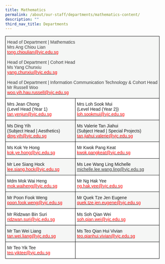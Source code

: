 ```yaml
---
title: Mathematics
permalink: /about/our-staff/departments/mathematics-content/
description: ""
third_nav_title: Departments
---
```

<style type="text/css">
.tg  {border-collapse:collapse;border-spacing:0;}
.tg td{border-color:black;border-style:solid;border-width:1px;font-family:Arial, sans-serif;font-size:14px;
  overflow:hidden;padding:10px 5px;word-break:normal;}
.tg th{border-color:black;border-style:solid;border-width:1px;font-family:Arial, sans-serif;font-size:14px;
  font-weight:normal;overflow:hidden;padding:10px 5px;word-break:normal;}
.tg .tg-wkna{background-color:#F5F6F5;text-align:left;vertical-align:top}
.tg .tg-2k4o{background-color:#F5F6F5;color:#3A3A3A;text-align:left;vertical-align:top}
.tg .tg-ktyi{background-color:#FFF;text-align:left;vertical-align:top}
</style>
<table class="tg">
<thead>
  <tr>
    <th class="tg-2k4o" colspan="2"><span style="font-weight:inherit;font-style:inherit;color:#3A3A3A">Head of Department | Mathematics</span><br><span style="font-weight:inherit;font-style:inherit">Mrs Ang Chiou Lian</span><br><a href="mailto:tong.chioulian@vjc.edu.sg" target="_blank" rel="noopener noreferrer"><span style="font-weight:inherit;font-style:inherit;text-decoration:none;color:#FF0202;background-color:transparent">tong.chioulian@vjc.edu.sg</span></a><br><br><span style="font-weight:inherit;font-style:inherit;color:#3A3A3A">Head of Department | Cohort Head</span><br><span style="font-weight:inherit;font-style:inherit">Ms Yang Chunxiu</span><br><a href="mailto:yang.chunxiu@vjc.edu.sg" target="_blank" rel="noopener noreferrer"><span style="font-weight:inherit;font-style:inherit;text-decoration:none;color:#FF0202;background-color:transparent">yang.chunxiu@vjc.edu.sg</span></a><br><br><span style="font-weight:inherit;font-style:inherit;color:#3A3A3A">Head of Department | Information Communication Technology &amp; Cohort Head</span><br><span style="font-weight:inherit;font-style:inherit">Mr Russell Woo</span><br><a href="mailto:woo.yih.hau.russell@vjc.edu.sg" target="_blank" rel="noopener noreferrer"><span style="font-weight:inherit;font-style:inherit;text-decoration:none;color:#FF0202;background-color:transparent">woo.yih.hau.russell@vjc.edu.sg</span></a></th>
  </tr>
</thead>
<tbody>
  <tr>
    <td class="tg-ktyi"><span style="font-weight:inherit;font-style:inherit">Mrs Jean Chong</span><br><span style="font-weight:inherit;font-style:inherit">(Level Head (Year 1)</span><br><a href="mailto:tan.yenjun@vjc.edu.sg"><span style="font-weight:inherit;font-style:inherit;text-decoration:none;color:#FF0202;background-color:transparent">tan.yenjun@vjc.edu.sg</span></a></td>
    <td class="tg-ktyi"><span style="font-weight:inherit;font-style:inherit">Mrs Loh Sook Mui</span><br><span style="font-weight:inherit;font-style:inherit">(Level Head (Year 2))</span><br><a href="mailto:loh.sookmui@vjc.edu.sg"><span style="font-weight:inherit;font-style:inherit;text-decoration:none;color:#FF0202;background-color:transparent">loh.sookmui@vjc.edu.sg</span></a></td>
  </tr>
  <tr>
    <td class="tg-wkna"><span style="font-weight:inherit;font-style:inherit">Ms Ding Yih</span><br><span style="font-weight:inherit;font-style:inherit">(Subject Head | Aesthetics)</span><br><a href="mailto:ding.yih@vjc.edu.sg"><span style="font-weight:inherit;font-style:inherit;text-decoration:none;color:#FF0202;background-color:transparent">ding.yih@vjc.edu.sg</span></a></td>
    <td class="tg-wkna"><span style="font-weight:inherit;font-style:inherit">Ms Valerie Tan Jiahui</span><br><span style="font-weight:inherit;font-style:inherit">(Subject Head | Special Projects)</span><br><a href="mailto:tan.jiahui.valerie@vjc.edu.sg"><span style="font-weight:inherit;font-style:inherit;text-decoration:none;color:#FF0202;background-color:transparent">tan.jiahui.valerie@vjc.edu.sg</span></a></td>
  </tr>
  <tr>
    <td class="tg-ktyi"><span style="font-weight:inherit;font-style:inherit">Ms Kok Ye Hong</span><br><a href="mailto:kok.ye.hong@vjc.edu.sg"><span style="font-weight:inherit;font-style:inherit;text-decoration:none;color:#FF0202;background-color:transparent">kok.ye.hong@vjc.edu.sg</span></a></td>
    <td class="tg-ktyi"><span style="font-weight:inherit;font-style:inherit">Mr Kwok Pang Keat</span><br><a href="mailto:kwok.pangkeat@vjc.edu.sg"><span style="font-weight:inherit;font-style:inherit;text-decoration:none;color:#FF0202;background-color:transparent">kwok.pangkeat@vjc.edu.sg</span></a></td>
  </tr>
  <tr>
    <td class="tg-wkna"><span style="font-weight:inherit;font-style:inherit">Mr Lee Siang Hock</span><br><a href="mailto:lee.siang.hock@vjc.edu.sg"><span style="font-weight:inherit;font-style:inherit;text-decoration:none;color:#FF0202;background-color:transparent">lee.siang.hock@vjc.edu.sg</span></a></td>
    <td class="tg-wkna"><span style="font-weight:inherit;font-style:inherit">Ms Lee Wang Ling Michelle</span><br><a href="mailto:michelle.lee.wang.ling@vjc.edu.sg"><span style="font-weight:inherit;font-style:inherit;text-decoration:none;color:#3A3A3A;background-color:transparent">michelle.lee.wang.ling@vjc.edu.sg</span></a></td>
  </tr>
  <tr>
    <td class="tg-ktyi"><span style="font-weight:inherit;font-style:inherit">Mdm Mok Wai Heng</span><br><a href="mailto:mok.waiheng@vjc.edu.sg"><span style="font-weight:inherit;font-style:inherit;text-decoration:none;color:#FF0202;background-color:transparent">mok.waiheng@vjc.edu.sg</span></a></td>
    <td class="tg-ktyi"><span style="font-weight:inherit;font-style:inherit">Mr Ng Hak Yee</span><br><a href="mailto:ng.hak.yee@vjc.edu.sg"><span style="font-weight:inherit;font-style:inherit;text-decoration:none;color:#FF0202;background-color:transparent">ng.hak.yee@vjc.edu.sg</span></a></td>
  </tr>
  <tr>
    <td class="tg-wkna"><span style="font-weight:inherit;font-style:inherit">Mr Poon Fook Weng</span><br><a href="mailto:poon.fook.weng@vjc.edu.sg"><span style="font-weight:inherit;font-style:inherit;text-decoration:none;color:#FF0202;background-color:transparent">poon.fook.weng@vjc.edu.sg</span></a></td>
    <td class="tg-wkna"><span style="font-weight:inherit;font-style:inherit">Mr Quek Tze Jen Eugene</span><br><a href="mailto:quek.tze.jen.eugene@vjc.edu.sg"><span style="font-weight:inherit;font-style:inherit;text-decoration:none;color:#FF0202;background-color:transparent">quek.tze.jen.eugene@vjc.edu.sg</span></a></td>
  </tr>
  <tr>
    <td class="tg-ktyi"><span style="font-weight:inherit;font-style:inherit">Mr</span> <span style="font-weight:inherit;font-style:inherit">Ridzwan Bin Suri</span><br><a href="mailto:ridzwan.suri@vjc.edu.sg"><span style="font-weight:inherit;font-style:inherit;text-decoration:none;color:#FF0202;background-color:transparent">ridzwan.suri@vjc.edu.sg</span></a></td>
    <td class="tg-ktyi"><span style="font-weight:inherit;font-style:inherit">Ms Soh Qian Wei</span><br><a href="mailto:soh.qian.wei@vjc.edu.sg"><span style="font-weight:inherit;font-style:inherit;text-decoration:none;color:#FF0202;background-color:transparent">soh.qian.wei@vjc.edu.sg</span></a></td>
  </tr>
  <tr>
    <td class="tg-wkna"><span style="font-weight:inherit;font-style:inherit">Mr Tan Wei Liang</span><br><a href="mailto:tan.wei.liang@vjc.edu.sg"><span style="font-weight:inherit;font-style:inherit;text-decoration:none;color:#FF0202;background-color:transparent">tan.wei.liang@vjc.edu.sg</span></a></td>
    <td class="tg-wkna"><span style="font-weight:inherit;font-style:inherit">Ms Teo Qian Hui Vivian</span><br><a href="mailto:teo.qianhui.vivian@vjc.edu.sg"><span style="font-weight:inherit;font-style:inherit;text-decoration:none;color:#FF0202;background-color:transparent">teo.qianhui.vivian@vjc.edu.sg</span></a></td>
  </tr>
  <tr>
    <td class="tg-ktyi"><span style="font-weight:inherit;font-style:inherit">Mr Teo Yik Tee</span><br><a href="mailto:teo.yiktee@vjc.edu.sg"><span style="font-weight:inherit;font-style:inherit;text-decoration:none;color:#FF0202;background-color:transparent">teo.yiktee@vjc.edu.sg</span></a></td>
    <td class="tg-ktyi"></td>
  </tr>
</tbody>
</table>